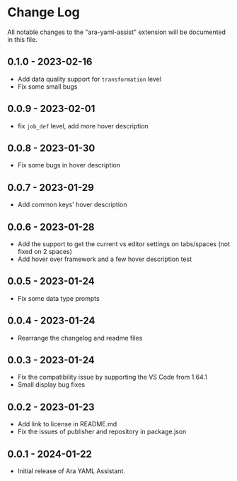 # Change Log

All notable changes to the "ara-yaml-assist" extension will be documented in this file.

## 0.1.0 - 2023-02-16
- Add data quality support for `transformation` level
- Fix some small bugs

## 0.0.9 - 2023-02-01
- fix `job_def` level, add more hover description

## 0.0.8 - 2023-01-30
- Fix some bugs in hover description

## 0.0.7 - 2023-01-29
- Add common keys' hover description

## 0.0.6 - 2023-01-28
- Add the support to get the current vs editor settings on tabs/spaces (not fixed on 2 spaces)
- Add hover over framework and a few hover description test

## 0.0.5 - 2023-01-24
- Fix some data type prompts

## 0.0.4 - 2023-01-24
- Rearrange the changelog and readme files

## 0.0.3 - 2023-01-24
- Fix the compatibility issue by supporting the VS Code from 1.64.1
- Small display bug fixes

## 0.0.2 - 2023-01-23
- Add link to license in README.md
- Fix the issues of publisher and repository in package.json

## 0.0.1 - 2024-01-22
- Initial release of Ara YAML Assistant.
